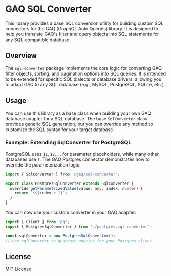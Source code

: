 # GAQ SQL Converter

This library provides a base SQL conversion utility for building custom SQL connectors for the GAQ (GraphQL Auto Queries) library. It is designed to help you translate GAQ's filter and query objects into SQL statements for any SQL-compatible database.

## Overview

The `sql-converter` package implements the core logic for converting GAQ filter objects, sorting, and pagination options into SQL queries. It is intended to be extended for specific SQL dialects or database drivers, allowing you to adapt GAQ to any SQL database (e.g., MySQL, PostgreSQL, SQLite, etc.).

## Usage

You can use this library as a base class when building your own GAQ database adapter for a SQL database. The base `SqlConverter` class provides generic SQL generation, but you can override any method to customize the SQL syntax for your target database.

### Example: Extending SqlConverter for PostgreSQL

PostgreSQL uses `$1`, `$2`, ... for parameter placeholders, while many other databases use `?`. The GAQ Postgres connector demonstrates how to override the parameterization logic:

```typescript
import { SqlConverter } from '@gaq/sql-converter';

export class PostgresSqlConverter extends SqlConverter {
  override getParametrizedValue(value: any, index: number) {
    return `$${index + 1}`;
  }
}
```

You can now use your custom converter in your GAQ adapter:

```typescript
import { Client } from 'pg';
import { PostgresSqlConverter } from './postgres.sql-converter';

const sqlConverter = new PostgresSqlConverter();
// Use sqlConverter to generate queries for your Postgres client
```

## License

MIT License
